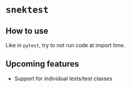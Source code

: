 # `snektest`

## How to use
Like in `pytest`, try to not run code at import time.

## Upcoming features
- Support for individual tests/test classes
